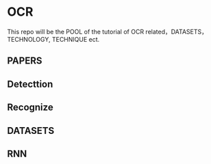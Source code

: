 # OCR
This repo will be the POOL of the tutorial of OCR related，DATASETS，TECHNOLOGY, TECHNIQUE ect.

## PAPERS

## Detecttion

## Recognize

## DATASETS

## RNN
